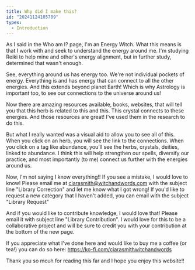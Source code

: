 ```yaml
---
title: Why did I make this?
id: "20241124105709"
types:
  - Introduction
---
```


As I said in the Who am I? page, I'm an Energy Witch. What this means is that I work with and seek to understand the energy around me. I'm studying Reiki to help mine and other's energy alignment, but in further study, determined that wasn't enough.

See, everything around us has energy too. We're not individual pockets of energy. Everything is and has energy that can connect to all the other energies. And this extends beyond planet Earth! Which is why Astrology is important too, to see our connections to the universe around us!

Now there are amazing resources available, books, websites, that will tell you that this herb is related to this and this. This crystal connects to these energies. And those resources are great! I've used them in the research to do this.

But what I really wanted was a visual aid to allow you to see all of this. When you click on an herb, you will see the link to the connections. When you click on a tag like abundance, you'll see the herbs, crystals, deities, linked to abundance. I think this will help strengthen our spells, diversify our practice, and most importantly (to me) connect us further with the energies around us.

Now, I'm not saying I know everything!! If you see a mistake, I would love to know! Please email me at ciarasmith@witchandwords.com with the subject line "Library Correction" and let me know what I got wrong! If you'd like to request a new category that I haven't added, you can email with the subject "Library Request"

And if you would like to contribute knowledge, I would love that! Please email it with subject line "Library Contribution". I would love for this to be a collaborative project and will be sure to credit you with your contribution at the bottom of the new page.

If you appreciate what I've done here and would like to buy me a coffee (or tea!) you can do so here: https://ko-fi.com/ciarasmithwitchandwords

Thank you so mcuh for reading this far and I hope you enjoy this website!!
